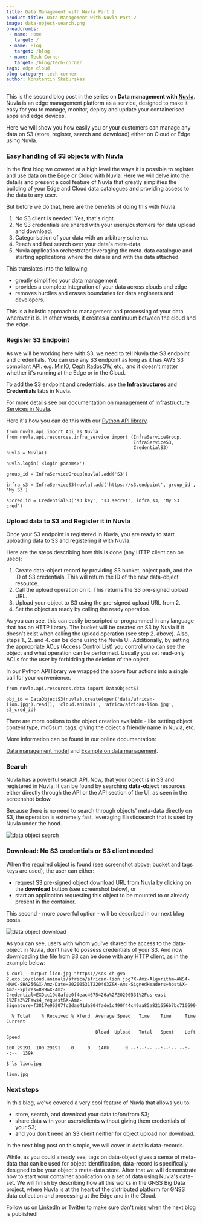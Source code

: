 ```yaml
---
title: Data Management with Nuvla Part 2
product-title: Data Management with Nuvla Part 2
image: data-object-search.png
breadcrumbs:
 - name: Home
   target: /
 - name: Blog
   target: /blog
 - name: Tech Corner
   target: /blog/tech-corner
tags: edge cloud
blog-category: tech-corner
author: Konstantin Skaburskas
---
```


This is the second blog post in the series on **Data management with [Nuvla](https://nuvla.io/)**. Nuvla is an edge management platform as a service, designed to make it easy for you to manage, monitor, deploy and update your containerised apps and edge devices.

Here we will show you how easily you or your customers can manage any data on S3 (store, register, search and download) either on Cloud or Edge using Nuvla.

### Easy handling of S3 objects with Nuvla

In the first blog we covered at a high level the ways it is possible to register and use data on the Edge or Cloud with Nuvla. Here we will delve into the details and present a cool feature of Nuvla that greatly simplifies the building of your Edge and Cloud data catalogues and providing access to the data to any user.

But before we do that, here are the benefits of doing this with Nuvla:

1. No S3 client is needed! Yes, that's right.
2. No S3 credentials are shared with your users/customers for data upload and download.
3. Categorisation of your data with an arbitrary schema.
4. Reach and fast search over your data's meta-data.
5. Nuvla application orchestrator leveraging the meta-data catalogue and starting applications where the data is and with the data attached.

This translates into the following:

- greatly simplifies your data management
- provides a complete integration of your data across clouds and edge
- removes hurdles and erases boundaries for data engineers and developers.

This is a holistic approach to management and processing of your data wherever it is. In other words, it creates a continuum between the cloud and the edge.

### Register S3 Endpoint

As we will be working here with S3, we need to tell Nuvla the S3 endpoint and credentials. You can use any S3 endpoint as long as it has AWS S3 compliant API: e.g. [MinIO](https://min.io/), [Ceph RadosGW](https://docs.ceph.com/en/latest/radosgw/), etc., and it doesn't matter whether it's running at the Edge or in the Cloud.

To add the S3 endpoint and credentials, use the **Infrastructures** and **Credentials** tabs in Nuvla.

For more details see our documentation on management of [Infrastructure Services in Nuvla](https://docs.nuvla.io/nuvla/user-guide/infrastructures/).

Here it's how you can do this with our [Python API library](https://github.com/nuvla/python-library).

```
from nuvla.api import Api as Nuvla
from nuvla.api.resources.infra_service import (InfraServiceGroup,
                                               InfraServiceS3,
                                               CredentialS3)
nuvla = Nuvla()

nuvla.login('<login params>')

group_id = InfraServiceGroup(nuvla).add('S3')

infra_s3 = InfraServiceS3(nuvla).add('https://s3.endpoint', group_id , 'My S3')

s3cred_id = CredentialS3('s3 key', 's3 secret', infra_s3, 'My S3 cred')
```

### Upload data to S3 and Register it in Nuvla

Once your S3 endpoint is registered in Nuvla, you are ready to start uploading data to S3 and registering it with Nuvla.

Here are the steps describing how this is done (any HTTP client can be used):

1. Create data-object record by providing S3 bucket, object path, and the ID of S3 credentials. This will return the ID of the new data-object resource.
2. Call the upload operation on it. This returns the S3 pre-signed upload URL.
3. Upload your object to S3 using the pre-signed upload URL from 2.
4. Set the object as ready by calling the ready operation.

As you can see, this can easily be scripted or programmed in any language that has an HTTP library. The bucket will be created on S3 by Nuvla if it doesn't exist when calling the upload operation (see step 2. above). Also, steps 1., 2. and 4. can be done using the Nuvla UI. Additionally, by setting the appropriate ACLs (Access Control List) you control who can see the object and what operation can be performed. Usually you set read-only ACLs for the user by forbidding the deletion of the object.

In our Python API library we wrapped the above four actions into a single call for your convenience.

```
from nuvla.api.resources.data import DataObjectS3

obj_id = DataObjectS3(nuvla).create(open('data/african-lion.jpg').read(), 'cloud.animals', 'africa/african-lion.jpg', s3_cred_id)
```

There are more options to the object creation available - like setting object content type, md5sum, tags, giving the object a friendly name in Nuvla, etc.

More information can be found in our online documentation:

[Data management model](https://docs.nuvla.io/nuvla/advanced-usage/manage-data) and [Example on data management](https://docs.nuvla.io/tutorials/data/manage-data-with-api).

### Search

Nuvla has a powerful search API. Now, that your object is in S3 and registered in Nuvla, it can be found by searching **data-object** resources either directly through the API or the API section of the UI, as seen in the screenshot below.

Because there is no need to search through objects' meta-data directly on S3, the operation is extremely fast, leveraging Elasticsearch that is used by Nuvla under the hood.

![data object search](/assets/img/blog/data-object-search.png)

### Download: No S3 credentials or S3 client needed
When the required object is found (see screenshot above; bucket and tags keys are used), the user can either:

- request S3 pre-signed object download URL from Nuvla by clicking on the **download** button (see screenshot below), or
- start an application requesting this object to be mounted to or already present in the container.

This second - more powerful option - will be described in our next blog posts.

![data object download](/assets/img/blog/data-object-download.png)

As you can see, users with whom you've shared the access to the data-object in Nuvla, don't have to possess credentials of your S3. And now downloading the file from S3 can be done with any HTTP client, as in the example below:

```
$ curl --output lion.jpg "https://sos-ch-gva-2.exo.io/cloud.animals/africa/african-lion.jpg?X-Amz-Algorithm=AWS4-HMAC-SHA256&X-Amz-Date=20200531T220403Z&X-Amz-SignedHeaders=host&X-Amz-Expires=899&X-Amz-Credential=EXOcc19d8afde0f4eac4675426a%2F20200531%2Fus-east-1%2Fs3%2Faws4_request&X-Amz-Signature=f3817e96207fc2dae41da804fade1c490f44c49aa85a821656b7bc7166994517"

  % Total    % Received % Xferd  Average Speed   Time    Time     Time  Current

                                 Dload  Upload   Total   Spent    Left  Speed

100 29191  100 29191    0     0   140k      0 --:--:-- --:--:-- --:--:--  139k

$ ls lion.jpg

lion.jpg
```

### Next steps
In this blog, we've covered a very cool feature of Nuvla that allows you to:

- store, search, and download your data to/on/from S3;
- share data with your users/clients without giving them credentials of your S3;
- and you don't need an S3 client neither for object upload nor download.

In the next blog post on this topic, we will cover in details data-records.

While, as you could already see, tags on data-object gives a sense of meta-data that can be used for object identification, data-record is specifically designed to be your object's meta-data store. After that we will demonstrate how to start your container application on a set of data using Nuvla's data-set. We will finish by describing how all this works in the GNSS Big Data project, where Nuvla is at the heart of the distributed platform for GNSS data collection and processing at the Edge and in the Cloud.

Follow us on [LinkedIn](https://www.linkedin.com/company/sixsq/) or [Twitter](https://twitter.com/sixsq) to make sure don't miss when the next blog is published!
